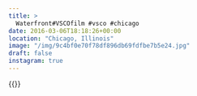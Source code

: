 ```yaml
---
title: >
  Waterfront#VSCOfilm #vsco #chicago
date: 2016-03-06T18:18:26+00:00
location: "Chicago, Illinois"
image: "/img/9c4bf0e70f78df896db69fdfbe7b5e24.jpg"
draft: false
instagram: true
---
```


{{<photo src="/img/9c4bf0e70f78df896db69fdfbe7b5e24.jpg">}}
